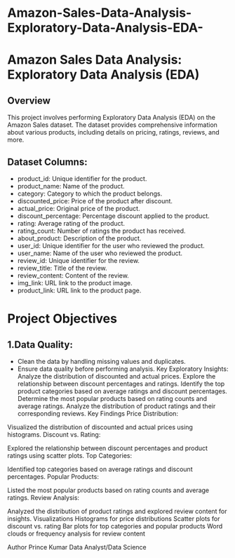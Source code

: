 # Amazon-Sales-Data-Analysis-Exploratory-Data-Analysis-EDA-
# Amazon Sales Data Analysis: Exploratory Data Analysis (EDA)
## Overview
This project involves performing Exploratory Data Analysis (EDA) on the Amazon Sales dataset. The dataset provides comprehensive information about various products, including details on pricing, ratings, reviews, and more.

## Dataset Columns:

* product_id: Unique identifier for the product.
* product_name: Name of the product.
* category: Category to which the product belongs.
* discounted_price: Price of the product after discount.
* actual_price: Original price of the product.
* discount_percentage: Percentage discount applied to the product.
* rating: Average rating of the product.
* rating_count: Number of ratings the product has received.
* about_product: Description of the product.
* user_id: Unique identifier for the user who reviewed the product.
* user_name: Name of the user who reviewed the product.
* review_id: Unique identifier for the review.
* review_title: Title of the review.
* review_content: Content of the review.
* img_link: URL link to the product image.
* product_link: URL link to the product page.
  
# Project Objectives
## 1.Data Quality:
 * Clean the data by handling missing values and duplicates.
 * Ensure data quality before performing analysis.
Key Exploratory Insights:
Analyze the distribution of discounted and actual prices.
Explore the relationship between discount percentages and ratings.
Identify the top product categories based on average ratings and discount percentages.
Determine the most popular products based on rating counts and average ratings.
Analyze the distribution of product ratings and their corresponding reviews.
Key Findings
Price Distribution:

Visualized the distribution of discounted and actual prices using histograms.
Discount vs. Rating:

Explored the relationship between discount percentages and product ratings using scatter plots.
Top Categories:

Identified top categories based on average ratings and discount percentages.
Popular Products:

Listed the most popular products based on rating counts and average ratings.
Review Analysis:

Analyzed the distribution of product ratings and explored review content for insights.
Visualizations
Histograms for price distributions
Scatter plots for discount vs. rating
Bar plots for top categories and popular products
Word clouds or frequency analysis for review content

Author
Prince Kumar
Data Analyst/Data Science

